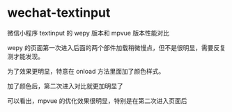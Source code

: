 # wechat-textinput
微信小程序 textinput 的 wepy 版本和 mpvue 版本性能对比

wepy 的页面第一次进入后面的两个部件加载稍微慢点，但不是很明显，需要反复测才能发现。

为了效果更明显，特意在 onload 方法里面加了颜色样式。

加了颜色后，第二次进入对比就更加明显了

可以看出，mpvue 的优化效果很明显，特别是在第二次进入页面后